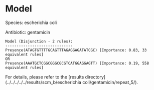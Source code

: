 
# Model

Species: escherichia coli

Antibiotic: gentamicin

```
Model (Disjunction - 2 rules):
------------------------------
Presence(ATAGTGTTTTGCAGTTTAGAGGAGATATCGC) [Importance: 0.83, 33 equivalent rules]
OR
Presence(AAATGCTCGGCGGGCGCGTCATGGAGGAGTT) [Importance: 0.19, 558 equivalent rules]

```

For details, please refer to the [results directory](../../../../../results/scm_b/escherichia coli/gentamicin/repeat_5/).

